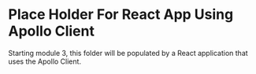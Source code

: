 # Place Holder For React App Using Apollo Client

Starting module 3, this folder will be populated by a React application that uses the Apollo Client.